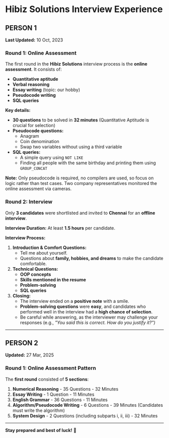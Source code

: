 # Hibiz Solutions Interview Experience

## PERSON 1  
**Last Updated:** 10 Oct, 2023  

### Round 1: Online Assessment
The first round in the **Hibiz Solutions** interview process is the **online assessment**. It consists of:
- **Quantitative aptitude**
- **Verbal reasoning**
- **Essay writing** (topic: our hobby)
- **Pseudocode writing**
- **SQL queries**

**Key details:**
- **30 questions** to be solved in **32 minutes** (Quantitative Aptitude is crucial for selection)
- **Pseudocode questions:**
  - Anagram
  - Coin denomination
  - Swap two variables without using a third variable
- **SQL queries:**
  - A simple query using `NOT LIKE`
  - Finding all people with the same birthday and printing them using `GROUP_CONCAT`

**Note:** Only pseudocode is required, no compilers are used, so focus on logic rather than test cases. Two company representatives monitored the online assessment via cameras.

### Round 2: Interview
Only **3 candidates** were shortlisted and invited to **Chennai** for an **offline interview**.

**Interview Duration:** At least **1.5 hours** per candidate.

**Interview Process:**
1. **Introduction & Comfort Questions:**
   - Tell me about yourself.
   - Questions about **family, hobbies, and dreams** to make the candidate comfortable.
2. **Technical Questions:**
   - **OOP concepts**
   - **Skills mentioned in the resume**
   - **Problem-solving**
   - **SQL queries**
3. **Closing:**
   - The interview ended on a **positive note** with a smile.
   - **Problem-solving questions** were **easy**, and candidates who performed well in the interview had a **high chance of selection**.
   - Be careful while answering, as the interviewer may challenge your responses (e.g., *"You said this is correct. How do you justify it?")*

---

## PERSON 2  
**Updated:** 27 Mar, 2025  

### Round 1: Online Assessment Pattern
The **first round** consisted of **5 sections**:

1. **Numerical Reasoning** - 35 Questions - 32 Minutes  
2. **Essay Writing** - 1 Question - 11 Minutes  
3. **English Grammar** - 36 Questions - 11 Minutes  
4. **Algorithm/Pseudocode Writing** - 6 Questions - 39 Minutes (Candidates must write the algorithm)  
5. **System Design** - 2 Questions (including subparts i, ii, iii) - 32 Minutes  

---

**Stay prepared and best of luck!** 🚀
